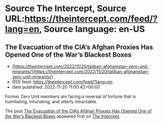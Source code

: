 # Source The Intercept, Source URL:https://theintercept.com/feed/?lang=en, Source language: en-US

## The Evacuation of the CIA’s Afghan Proxies Has Opened One of the War’s Blackest Boxes
 - [https://theintercept.com/2022/11/20/taliban-afghanistan-zero-unit-migrants/](https://theintercept.com/2022/11/20/taliban-afghanistan-zero-unit-migrants/)
 - RSS feed: https://theintercept.com/feed/?lang=en
 - date published: 2022-11-20 11:00:42+00:00

<p>Former Zero Unit members are facing a reversal of fortune that is humiliating, infuriating, and utterly intractable. </p>
<p>The post <a href="https://theintercept.com/2022/11/20/taliban-afghanistan-zero-unit-migrants/" rel="nofollow">The Evacuation of the CIA’s Afghan Proxies Has Opened One of the War’s Blackest Boxes</a> appeared first on <a href="https://theintercept.com" rel="nofollow">The Intercept</a>.</p>
